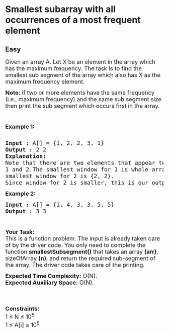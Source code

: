 # Smallest subarray with all occurrences of a most frequent element
## Easy 
<div class="problem-statement">
                <p></p><p><span style="font-size:18px">Given an array A. Let X be an element in the array which has the maximum frequency. The task is to find the smallest sub segment of the array which also has X as the maximum frequency element.</span></p>

<p><span style="font-size:18px"><strong>Note:</strong> if two or more elements have the same frequency (i.e., maximum frequency) and the same sub segment size then print the sub segment<strong> </strong>which occurs first in the array.</span></p>

<p>&nbsp;</p>

<p><span style="font-size:18px"><strong>Example 1:</strong></span><br>
&nbsp;</p>

<pre><span style="font-size:18px"><strong>Input :</strong> A[] = {1, 2, 2, 3, 1}
<strong>Output :</strong> 2 2
<strong>Explanation:</strong>
Note that there are two elements that appear two times,
1 and 2.The smallest window for 1 is whole array and
smallest window for 2 is {2, 2}.
Since window for 2 is smaller, this is our output.</span></pre>

<p><span style="font-size:18px"><strong>Example 2:</strong></span></p>

<pre><span style="font-size:18px"><strong>Input :</strong> A[] = {1, 4, 3, 3, 5, 5} <strong>
Output :</strong> 3 3 </span></pre>

<p>&nbsp;</p>

<p><span style="font-size:18px"><strong>Your Task:</strong><br>
This is a function problem. The input is already taken care of by the driver code. You only need to complete the function <strong>smallestSubsegment()</strong> that takes an array <strong>(arr)</strong>, sizeOfArray <strong>(n)</strong>, and return the required sub-segment of the array. The driver code takes care of the printing.</span></p>

<p><span style="font-size:18px"><strong>Expected Time Complexity:</strong>&nbsp;O(N).<br>
<strong>Expected Auxiliary Space:</strong>&nbsp;O(N).</span><br>
&nbsp;</p>

<p>&nbsp;</p>

<p><span style="font-size:18px"><strong>Constraints:</strong><br>
1 ≤ N ≤ 10<sup>5</sup><br>
1 ≤ A[i] ≤ 10<sup>5</sup></span></p>
 <p></p>
            </div>